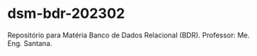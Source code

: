 # dsm-bdr-202302
Repositório para Matéria Banco de Dados Relacional (BDR). Professor: Me. Eng. Santana.
